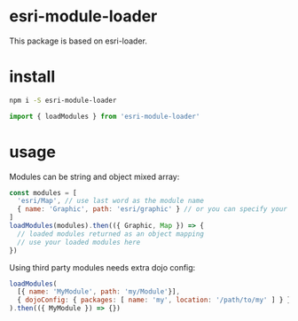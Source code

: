 # esri-module-loader

This package is based on esri-loader.

# install

```bash
npm i -S esri-module-loader
```

```js
import { loadModules } from 'esri-module-loader'
```

# usage

Modules can be string and object mixed array:

```js
const modules = [
  'esri/Map', // use last word as the module name
  { name: 'Graphic', path: 'esri/graphic' } // or you can specify your module name
]
loadModules(modules).then(({ Graphic, Map }) => {
  // loaded modules returned as an object mapping
  // use your loaded modules here
})
```

Using third party modules needs extra dojo config:

```js
loadModules(
  [{ name: 'MyModule', path: 'my/Module'}],
  { dojoConfig: { packages: [ name: 'my', location: '/path/to/my' ] } }
).then(({ MyModule }) => {})
```